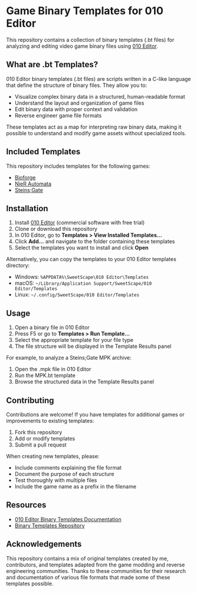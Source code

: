 # Game Binary Templates for 010 Editor

This repository contains a collection of binary templates (.bt files) for analyzing and editing video game binary files using [010 Editor](https://www.sweetscape.com/010editor/).

## What are .bt Templates?

010 Editor binary templates (.bt files) are scripts written in a C-like language that define the structure of binary files. They allow you to:

- Visualize complex binary data in a structured, human-readable format
- Understand the layout and organization of game files
- Edit binary data with proper context and validation
- Reverse engineer game file formats

These templates act as a map for interpreting raw binary data, making it possible to understand and modify game assets without specialized tools.

## Included Templates

This repository includes templates for the following games:
- [Bioforge](Bioforge/README.md)
- [NieR Automata](NieRAutomata/README.md)
- [Steins;Gate](SteinsGate/README.md)

## Installation

1. Install [010 Editor](https://www.sweetscape.com/010editor/) (commercial software with free trial)
2. Clone or download this repository
3. In 010 Editor, go to **Templates > View Installed Templates...**
4. Click **Add...** and navigate to the folder containing these templates
5. Select the templates you want to install and click **Open**

Alternatively, you can copy the templates to your 010 Editor templates directory:
- Windows: `%APPDATA%\SweetScape\010 Editor\Templates`
- macOS: `~/Library/Application Support/SweetScape/010 Editor/Templates`
- Linux: `~/.config/SweetScape/010 Editor/Templates`

## Usage

1. Open a binary file in 010 Editor
2. Press F5 or go to **Templates > Run Template...**
3. Select the appropriate template for your file type
4. The file structure will be displayed in the Template Results panel

For example, to analyze a Steins;Gate MPK archive:
1. Open the .mpk file in 010 Editor
2. Run the MPK.bt template
3. Browse the structured data in the Template Results panel

## Contributing

Contributions are welcome! If you have templates for additional games or improvements to existing templates:

1. Fork this repository
2. Add or modify templates
3. Submit a pull request

When creating new templates, please:
- Include comments explaining the file format
- Document the purpose of each structure
- Test thoroughly with multiple files
- Include the game name as a prefix in the filename

## Resources

- [010 Editor Binary Templates Documentation](https://www.sweetscape.com/010editor/manual/IntroTempScripts.htm)
- [Binary Templates Repository](https://www.sweetscape.com/010editor/repository/templates/)

## Acknowledgements

This repository contains a mix of original templates created by me, contributors, and templates adapted from the game modding and reverse engineering communities. Thanks to these communities for their research and documentation of various file formats that made some of these templates possible.